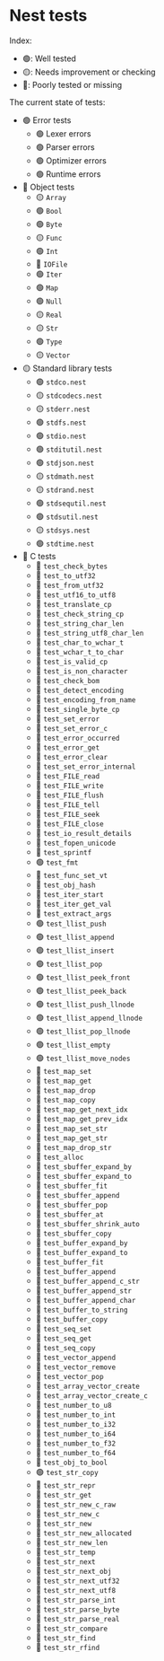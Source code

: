# Nest tests

Index:
- 🟢: Well tested
- 🟡: Needs improvement or checking
- 🔴: Poorly tested or missing

The current state of tests:

- 🟢 Error tests
  - 🟢 Lexer errors
  - 🟢 Parser errors
  - 🟢 Optimizer errors
  - 🟢 Runtime errors
- 🔴 Object tests
  - 🟡 `Array`
  - 🟢 `Bool`
  - 🟢 `Byte`
  - 🟡 `Func`
  - 🟢 `Int`
  - 🔴 `IOFile`
  - 🟢 `Iter`
  - 🟢 `Map`
  - 🟢 `Null`
  - 🟡 `Real`
  - 🟡 `Str`
  - 🟢 `Type`
  - 🟡 `Vector`
- 🟡 Standard library tests
  - 🟢 `stdco.nest`
  - 🟡 `stdcodecs.nest`
  - 🟡 `stderr.nest`
  - 🟢 `stdfs.nest`
  - 🟢 `stdio.nest`
  - 🟢 `stditutil.nest`
  - 🟢 `stdjson.nest`
  - 🟡 `stdmath.nest`
  - 🟡 `stdrand.nest`
  - 🟢 `stdsequtil.nest`
  - 🟢 `stdsutil.nest`
  - 🟡 `stdsys.nest`
  - 🟢 `stdtime.nest`
- 🔴 C tests
  - 🔴 `test_check_bytes`
  - 🔴 `test_to_utf32`
  - 🔴 `test_from_utf32`
  - 🔴 `test_utf16_to_utf8`
  - 🔴 `test_translate_cp`
  - 🔴 `test_check_string_cp`
  - 🔴 `test_string_char_len`
  - 🔴 `test_string_utf8_char_len`
  - 🔴 `test_char_to_wchar_t`
  - 🔴 `test_wchar_t_to_char`
  - 🔴 `test_is_valid_cp`
  - 🔴 `test_is_non_character`
  - 🔴 `test_check_bom`
  - 🔴 `test_detect_encoding`
  - 🔴 `test_encoding_from_name`
  - 🔴 `test_single_byte_cp`
  - 🔴 `test_set_error`
  - 🔴 `test_set_error_c`
  - 🔴 `test_error_occurred`
  - 🔴 `test_error_get`
  - 🔴 `test_error_clear`
  - 🔴 `test_set_error_internal`
  - 🔴 `test_FILE_read`
  - 🔴 `test_FILE_write`
  - 🔴 `test_FILE_flush`
  - 🔴 `test_FILE_tell`
  - 🔴 `test_FILE_seek`
  - 🔴 `test_FILE_close`
  - 🔴 `test_io_result_details`
  - 🔴 `test_fopen_unicode`
  - 🔴 `test_sprintf`
  - 🟢 `test_fmt`
  - 🔴 `test_func_set_vt`
  - 🔴 `test_obj_hash`
  - 🔴 `test_iter_start`
  - 🔴 `test_iter_get_val`
  - 🔴 `test_extract_args`
  - 🟢 `test_llist_push`
  - 🟢 `test_llist_append`
  - 🟢 `test_llist_insert`
  - 🟢 `test_llist_pop`
  - 🟢 `test_llist_peek_front`
  - 🟢 `test_llist_peek_back`
  - 🟢 `test_llist_push_llnode`
  - 🟢 `test_llist_append_llnode`
  - 🟢 `test_llist_pop_llnode`
  - 🟢 `test_llist_empty`
  - 🟢 `test_llist_move_nodes`
  - 🔴 `test_map_set`
  - 🔴 `test_map_get`
  - 🔴 `test_map_drop`
  - 🔴 `test_map_copy`
  - 🔴 `test_map_get_next_idx`
  - 🔴 `test_map_get_prev_idx`
  - 🔴 `test_map_set_str`
  - 🔴 `test_map_get_str`
  - 🔴 `test_map_drop_str`
  - 🔴 `test_alloc`
  - 🔴 `test_sbuffer_expand_by`
  - 🔴 `test_sbuffer_expand_to`
  - 🔴 `test_sbuffer_fit`
  - 🔴 `test_sbuffer_append`
  - 🔴 `test_sbuffer_pop`
  - 🔴 `test_sbuffer_at`
  - 🔴 `test_sbuffer_shrink_auto`
  - 🔴 `test_sbuffer_copy`
  - 🔴 `test_buffer_expand_by`
  - 🔴 `test_buffer_expand_to`
  - 🔴 `test_buffer_fit`
  - 🔴 `test_buffer_append`
  - 🔴 `test_buffer_append_c_str`
  - 🔴 `test_buffer_append_str`
  - 🔴 `test_buffer_append_char`
  - 🔴 `test_buffer_to_string`
  - 🔴 `test_buffer_copy`
  - 🔴 `test_seq_set`
  - 🔴 `test_seq_get`
  - 🔴 `test_seq_copy`
  - 🔴 `test_vector_append`
  - 🔴 `test_vector_remove`
  - 🔴 `test_vector_pop`
  - 🔴 `test_array_vector_create`
  - 🔴 `test_array_vector_create_c`
  - 🔴 `test_number_to_u8`
  - 🔴 `test_number_to_int`
  - 🔴 `test_number_to_i32`
  - 🔴 `test_number_to_i64`
  - 🔴 `test_number_to_f32`
  - 🔴 `test_number_to_f64`
  - 🔴 `test_obj_to_bool`
  - 🟢 `test_str_copy`
  - 🔴 `test_str_repr`
  - 🔴 `test_str_get`
  - 🔴 `test_str_new_c_raw`
  - 🔴 `test_str_new_c`
  - 🔴 `test_str_new`
  - 🔴 `test_str_new_allocated`
  - 🔴 `test_str_new_len`
  - 🔴 `test_str_temp`
  - 🔴 `test_str_next`
  - 🔴 `test_str_next_obj`
  - 🔴 `test_str_next_utf32`
  - 🔴 `test_str_next_utf8`
  - 🔴 `test_str_parse_int`
  - 🔴 `test_str_parse_byte`
  - 🔴 `test_str_parse_real`
  - 🔴 `test_str_compare`
  - 🔴 `test_str_find`
  - 🔴 `test_str_rfind`
